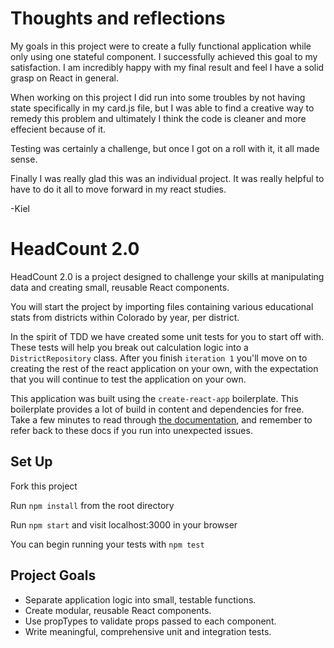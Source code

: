 # Thoughts and reflections

My goals in this project were to create a fully functional application while only using one stateful component. I successfully achieved this goal to my satisfaction. I am incredibly happy with my final result and feel I have a solid grasp on React in general. 

When working on this project I did run into some troubles by not having state specifically in my card.js file, but I was able to find a creative way to remedy this problem and ultimately I think the code is cleaner and more effecient because of it.  

Testing was certainly a challenge, but once I got on a roll with it, it all made sense.

Finally I was really glad this was an individual project.  It was really helpful to have to do it all to move forward in my react studies.

-Kiel
# HeadCount 2.0

HeadCount 2.0 is a project designed to challenge your skills at manipulating data and creating small, reusable React components.  

You will start the project by importing files containing various educational stats from districts within Colorado by year, per district.  

In the spirit of TDD we have created some unit tests for you to start off with. These tests will help you break out calculation logic into a `DistrictRepository` class. After you finish `iteration 1` you'll move on to creating the rest of the react application on your own, with the expectation that you will continue to test the application on your own.

This application was built using the `create-react-app` boilerplate. This boilerplate provides a lot of build in content and dependencies for free. Take a few minutes to read through [the documentation](https://github.com/facebookincubator/create-react-app), and remember to refer back to these docs if you run into unexpected issues.  

## Set Up

Fork this project

Run `npm install` from the root directory

Run `npm start` and visit localhost:3000 in your browser

You can begin running your tests with `npm test`

## Project Goals

* Separate application logic into small, testable functions.
* Create modular, reusable React components.
* Use propTypes to validate props passed to each component.
* Write meaningful, comprehensive unit and integration tests.
